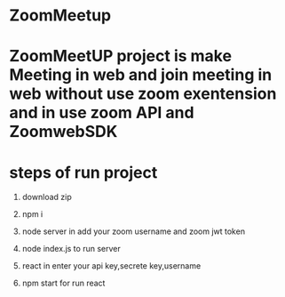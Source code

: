 # ZoomMeetup
# ZoomMeetUP project is make Meeting in web and join meeting in web without use zoom exentension and in use zoom API and ZoomwebSDK

# steps of run project
1) download zip

2) npm i

3) node server in add your zoom username and zoom jwt token

4) node index.js to run server

5) react in enter your api key,secrete key,username

6) npm start for run react
